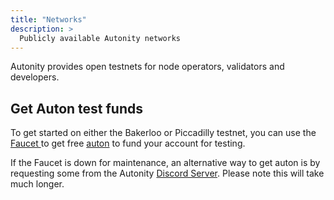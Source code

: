 ```yaml
---
title: "Networks"
description: >
  Publicly available Autonity networks
---
```


Autonity provides open testnets for node operators, validators and developers.

## Get Auton test funds

To get started on either the Bakerloo or Piccadilly testnet, you can use the [Faucet <i class='fas fa-external-link-alt'></i>](https://faucet.autonity.org/) to get free [auton](/concepts/protocol-assets/auton) to fund your account for testing.

If the Faucet is down for maintenance, an alternative way to get auton is by requesting some from the Autonity [Discord Server](https://discord.gg/autonity). Please note this will take much longer.
